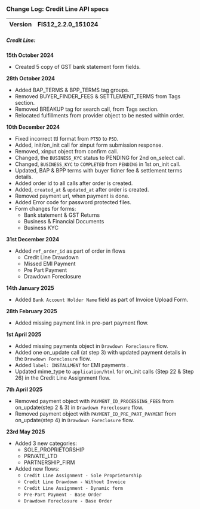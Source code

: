 ### Change Log: Credit Line API specs

| Version                         | FIS12_2.2.0_151024 |
| :------------------------------ | :----------------- |

##### Credit Line:

 ****15th October 2024****
 
- Created 5 copy of GST bank statement form fields.

 ****28th October 2024****
 - Added BAP_TERMS & BPP_TERMS tag groups.
 - Removed BUYER_FINDER_FEES & SETTLEMENT_TERMS from Tags section.
 - Removed BREAKUP tag for search call, from Tags section.
 - Relocated fulfillments from provider object to be nested within order.


 ****10th December 2024****
 - Fixed incorrect ttl format from `PT5D` to `P5D`.
 - Added, init/on_init call for xinput form submission response.
 - Removed, xinput object from confirm call.
 - Changed, the `BUSINESS_KYC` status to PENDING for 2nd on_select call.
 - Changed, `BUSINESS_KYC` to `COMPLETED` from  `PENDING` in 1st on_init call.
 - Updated, BAP & BPP terms with buyer fidner fee & settlement terms details.
 - Added order id to all calls after order is created.
 - Added, `created_at` & `updated_at` after order is created.
 - Removed payment url, when payment is done.
 - Added Error code for password protected files.
 - Form changes for forms: 
    - Bank statement & GST Returns
    - Business & Financial Documents
    - Business KYC

****31st December 2024****
   - Added `ref_order_id` as part of order in flows 
      - Credit Line Drawdown
      - Missed EMI Payment
      - Pre Part Payment
      - Drawdown Foreclosure 

****14th January 2025****
   - Added `Bank Account Holder Name` field as part of Invoice Upload Form.

****28th February 2025****  
   - Added missing payment link in pre-part payment flow.

****1st April 2025****   
   - Added missing payments object in `Drawdown Foreclosure` flow.
   - Added one on_update call (at step 3)  with updated payment details in the `Drawdown Foreclosure` flow.
   - Added `label: INSTALLMENT` for EMI payments .
   - Updated mime_type to `application/html` for on_init calls (Step 22 & Step 26) in the Credit Line Assignment flow.

****7th April 2025**** 
- Removed payment object with `PAYMENT_ID_PROCESSING_FEES` from on_update(step 2 & 3) in `Drawdown Foreclosure` flow. 
- Removed payment object with `PAYMENT_ID_PRE_PART_PAYMENT` from on_update(step 4) in `Drawdown Foreclosure` flow. 

****23rd May 2025**** 
- Added 3 new categories:
   - SOLE_PROPRIETORSHIP
   - PRIVATE_LTD
   - PARTNERSHIP_FIRM
- Added new flows: 
   - `Credit Line Assignment - Sole Proprietorship`
   - `Credit Line Drawdown - Without Invoice`
   - `Credit Line Assignment - Dynamic form`
   - `Pre-Part Payment - Base Order`
   - `Drawdown Foreclosure - Base Order`

